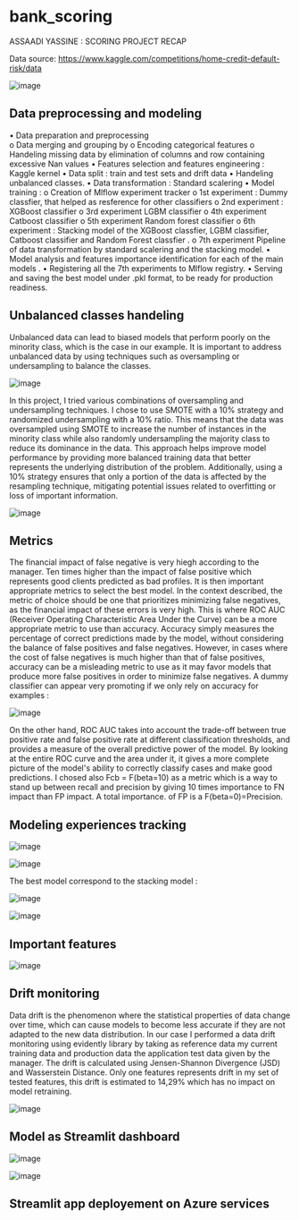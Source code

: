 # bank_scoring
ASSAADI YASSINE : SCORING PROJECT RECAP

Data source: https://www.kaggle.com/competitions/home-credit-default-risk/data

![image](https://github.com/Yassaadi/bank_scoring/assets/106546639/45b0970c-bccd-4b58-a354-a73325509c29)

## Data preprocessing and modeling 

•	Data preparation and preprocessing  
 o Data merging and grouping by
 o Encoding categorical features 
 o	Handeling missing data by elimination of columns and row containing excessive Nan values
•	Features selection and features engineering : Kaggle kernel
•	Data split : train and test sets and drift data
•	Handeling unbalanced classes.
•	Data transformation : Standard scalering
•	Model training : 
 o	Creation of Mlflow experiment tracker
 o	1st experiment : Dummy classfier, that helped as resference for other classifiers 
 o	2nd experiment : XGBoost classifier
 o	3rd experiment LGBM classifier
 o	4th experiment Catboost classifier
 o	5th experiment Random forest classifier 
 o	6th experiment : Stacking model of the XGBoost classfier, LGBM classifier, Catboost classifier and Random Forest classfier .
 o	7th experiment Pipeline of data transformation by standard scalering and the stacking model.
•	Model analysis and features importance identification for each of the main models .
•	Registering all the 7th experiments to Mlflow registry.
•	Serving and saving the best model under .pkl format, to be ready for production readiness.

## Unbalanced classes handeling 

Unbalanced data can lead to biased models that perform poorly on the minority class, which is the case in our example. It is important to address unbalanced data by using techniques such as oversampling or undersampling to balance the classes.

![image](https://github.com/Yassaadi/bank_scoring/assets/106546639/c022f080-aa50-4f19-b762-d5ffeb40bd15)

In this project, I tried various combinations of oversampling and undersampling techniques. I chose to use SMOTE with a 10% strategy and randomized undersampling with a 10% ratio. This means that the data was oversampled using SMOTE to increase the number of instances in the minority class while also randomly undersampling the majority class to reduce its dominance in the data. This approach helps improve model performance by providing more balanced training data that better represents the underlying distribution of the problem. Additionally, using a 10% strategy ensures that only a portion of the data is affected by the resampling technique, mitigating potential issues related to overfitting or loss of important information.

![image](https://github.com/Yassaadi/bank_scoring/assets/106546639/65b40e51-8238-46be-bfae-14556e22078b)


## Metrics 

The financial impact of false negative is very hiegh according to the manager. Ten times higher than the impact of false positive which represents good clients predicted as bad profiles. It is then important appropriate metrics to select the best model.
In the context described, the metric of choice should be one that prioritizes minimizing false negatives, as the financial impact of these errors is very high. This is where ROC AUC (Receiver Operating Characteristic Area Under the Curve) can be a more appropriate metric to use than accuracy.
Accuracy simply measures the percentage of correct predictions made by the model, without considering the balance of false positives and false negatives. However, in cases where the cost of false negatives is much higher than that of false positives, accuracy can be a misleading metric to use as it may favor models that produce more false positives in order to minimize false negatives. A dummy classifier can appear very promoting if we only rely on accuracy for examples :

![image](https://github.com/Yassaadi/bank_scoring/assets/106546639/93e106e7-98d8-48d1-9d12-402c33998fc3)


On the other hand, ROC AUC takes into account the trade-off between true positive rate and false positive rate at different classification thresholds, and provides a measure of the overall predictive power of the model. By looking at the entire ROC curve and the area under it, it gives a more complete picture of the model's ability to correctly classify cases and make good predictions.
I chosed also Fcb = F(beta=10) as a metric which is a way to stand up between recall and precision by giving 10 times importance to FN  impact than FP impact. A total importance. of FP is a F(beta=0)=Precision.

## Modeling experiences tracking 

![image](https://github.com/Yassaadi/bank_scoring/assets/106546639/e5591b8d-a7ca-41f5-9250-f4573369bd6c)

![image](https://github.com/Yassaadi/bank_scoring/assets/106546639/288e41d3-3392-476e-bf9c-4378bea068ed)


The best model correspond to the stacking model :

![image](https://github.com/Yassaadi/bank_scoring/assets/106546639/00ece513-ed44-4aba-82b2-0481e734ec2d)


![image](https://github.com/Yassaadi/bank_scoring/assets/106546639/c73c1730-663f-44da-a8e0-19c250ef70a6)


## Important features

![image](https://github.com/Yassaadi/bank_scoring/assets/106546639/f11938f2-0710-4a64-a62e-908fc7aa56da)

## Drift monitoring 

Data drift is the phenomenon where the statistical properties of data change over time, which can cause models to become less accurate if they are not adapted to the new data distribution. In our case I performed a data drift monitoring using evidently library by taking as reference data my current training data and production data the application test data given by the manager.
The drift is calculated using Jensen-Shannon Divergence (JSD) and Wasserstein Distance. Only one features represents drift in my set of tested features, this drift is estimated to 14,29% which has no impact on model retraining.

![image](https://github.com/Yassaadi/bank_scoring/assets/106546639/d828fb87-c0a7-4574-8860-c90a2a8e436c)


## Model as Streamlit dashboard

![image](https://github.com/Yassaadi/bank_scoring/assets/106546639/b87dba9e-bcc3-4c1a-a733-ca42a3f88864)

![image](https://github.com/Yassaadi/bank_scoring/assets/106546639/aefbcb39-1dd4-4f78-a5b9-94a42967d0de)

## Streamlit app deployement on Azure services




 
 
 
 
